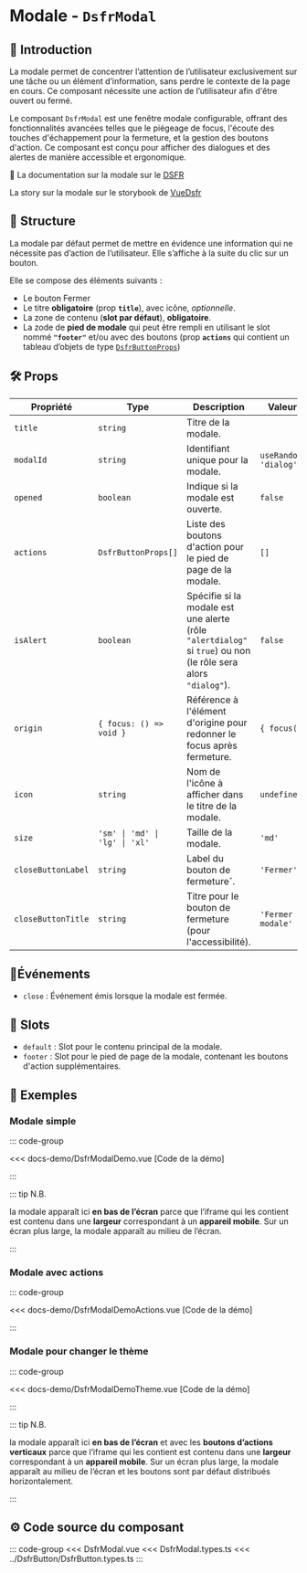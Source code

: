 # Modale - `DsfrModal`

## 🌟 Introduction

La modale permet de concentrer l’attention de l’utilisateur exclusivement sur une tâche ou un élément d’information, sans perdre le contexte de la page en cours. Ce composant nécessite une action de l’utilisateur afin d'être ouvert ou fermé.

Le composant `DsfrModal` est une fenêtre modale configurable, offrant des fonctionnalités avancées telles que le piégeage de focus, l'écoute des touches d'échappement pour la fermeture, et la gestion des boutons d'action. Ce composant est conçu pour afficher des dialogues et des alertes de manière accessible et ergonomique.

🏅 La documentation sur la modale sur le [DSFR](https://www.systeme-de-design.gouv.fr/elements-d-interface/composants/modale/)

<VIcon name="vi-file-type-storybook" /> La story sur la modale sur le storybook de [VueDsfr](https://storybook.vue-ds.fr/?path=/docs/composants-dsfrmodal--docs)

## 📐 Structure

La modale par défaut permet de mettre en évidence une information qui ne nécessite pas d’action de l’utilisateur. Elle s’affiche à la suite du clic sur un bouton.

Elle se compose des éléments suivants :

- Le bouton Fermer
- Le titre **obligatoire** (prop **`title`**), avec icône, *optionnelle*.
- La zone de contenu (**slot par défaut**), **obligatoire**.
- La zode de **pied de modale** qui peut être rempli en utilisant le slot nommé **`"footer"`** et/ou avec des boutons (prop **`actions`** qui contient un tableau d’objets de type [`DsfrButtonProps`](/types#dsfrbutton-et-dsfrbuttongroup))

## 🛠️ Props

| Propriété            | Type                           | Description                                                                                                    | Valeur par défaut                                              | Obligatoire  |
|----------------------|--------------------------------|----------------------------------------------------------------------------------------------------------------|----------------------------------------------------------------|--------------|
| `title`              | `string`                       | Titre de la modale.                                                                                            |                                                                | ✅            |
| `modalId`            | `string`                       | Identifiant unique pour la modale.                                                                             | `useRandomId('modal', 'dialog')`                               |              |
| `opened`             | `boolean`                      | Indique si la modale est ouverte.                                                                              | `false`                                                        |              |
| `actions`            | `DsfrButtonProps[]`            | Liste des boutons d'action pour le pied de page de la modale.                                                  | `[]`                                                           |              |
| `isAlert`            | `boolean`                      | Spécifie si la modale est une alerte (rôle `"alertdialog"` si `true`) ou non (le rôle sera  alors `"dialog"`). | `false`                                                        |              |
| `origin`             | `{ focus: () => void }`        | Référence à l'élément d'origine pour redonner le focus après fermeture.                                        | `{ focus() {} }`                                               |              |
| `icon`               | `string`                       | Nom de l'icône à afficher dans le titre de la modale.                                                          | `undefined`                                                    |              |
| `size`               | `'sm' \| 'md' \| 'lg' \| 'xl'` | Taille de la modale.                                                                                           | `'md'`                                                         |              |
| `closeButtonLabel`   | `string`                       | Label du bouton de fermeture˘.                                                                                 | `'Fermer'`                                                     |              |
| `closeButtonTitle`   | `string`                       | Titre pour le bouton de fermeture (pour l'accessibilité).                                                      | `'Fermer la fenêtre modale'`                                   |              |

## 📡Événements

- `close` : Événement émis lorsque la modale est fermée.

## 🧩 Slots

- `default` : Slot pour le contenu principal de la modale.
- `footer` : Slot pour le pied de page de la modale, contenant les boutons d'action supplémentaires.

## 📝 Exemples

### Modale simple

::: code-group

<Story data-title="Démo" min-h="300px">
  <DsfrModalDemo />
</Story>

<<< docs-demo/DsfrModalDemo.vue [Code de la démo]

:::

::: tip N.B.

la modale apparaît ici **en bas de l’écran** parce que l’iframe qui les contient est contenu dans une **largeur** correspondant à un **appareil mobile**. Sur un écran plus large, la modale apparaît au milieu de l’écran.

:::

### Modale avec actions

::: code-group

<Story data-title="Démo" min-h="400px">
  <DsfrModalDemoActions />
</Story>

<<< docs-demo/DsfrModalDemoActions.vue [Code de la démo]

:::

### Modale pour changer le thème

::: code-group

<Story data-title="Démo" min-h="600px">
  <DsfrModalDemoTheme />
</Story>

<<< docs-demo/DsfrModalDemoTheme.vue [Code de la démo]

:::

::: tip N.B.

la modale apparaît ici **en bas de l’écran** et avec les **boutons d’actions verticaux** parce que l’iframe qui les contient est contenu dans une **largeur** correspondant à un **appareil mobile**. Sur un écran plus large, la modale apparaît au milieu de l’écran et les boutons sont par défaut distribués horizontalement.

:::

## ⚙️ Code source du composant

::: code-group
<<< DsfrModal.vue
<<< DsfrModal.types.ts
<<< ../DsfrButton/DsfrButton.types.ts
:::

<script setup lang="ts">
import DsfrModalDemo from './docs-demo/DsfrModalDemo.vue'
import DsfrModalDemoActions from './docs-demo/DsfrModalDemoActions.vue'
import DsfrModalDemoTheme from './docs-demo/DsfrModalDemoTheme.vue'
</script>
